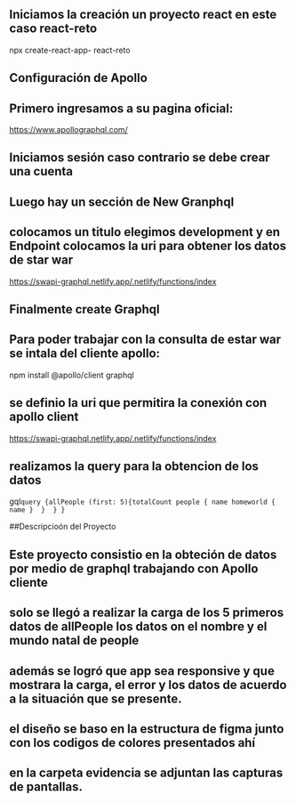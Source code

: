 ## Iniciamos la creación un proyecto react en este caso react-reto 

npx create-react-app- react-reto

## Configuración de Apollo
## Primero ingresamos a su pagina oficial:
https://www.apollographql.com/
## Iniciamos sesión caso contrario se debe crear una cuenta
## Luego hay un sección de New Granphql
## colocamos un titulo elegimos development y en Endpoint colocamos la uri para obtener los datos de star war
https://swapi-graphql.netlify.app/.netlify/functions/index
## Finalmente create Graphql

## Para poder trabajar con la consulta de estar war se intala del cliente apollo:

npm install @apollo/client graphql

## se definio la uri que permitira la conexión con apollo client 

https://swapi-graphql.netlify.app/.netlify/functions/index

## realizamos la query para la obtencion de los datos

gql`query {allPeople (first: 5){totalCount people { name homeworld { name }  }  } } `

##Descripcioón del Proyecto

## Este proyecto consistio en la obteción de datos por medio de graphql trabajando con Apollo cliente 
## solo se llegó a realizar la carga de los 5 primeros datos de allPeople los datos on el nombre y el mundo natal de people
## además se logró que app sea responsive y que mostrara la carga, el error y los datos de acuerdo a la situación que se presente. 
## el diseño se baso en la estructura de figma junto con los codigos de colores presentados ahí
## en la carpeta evidencia se adjuntan las capturas de pantallas.


 

##
